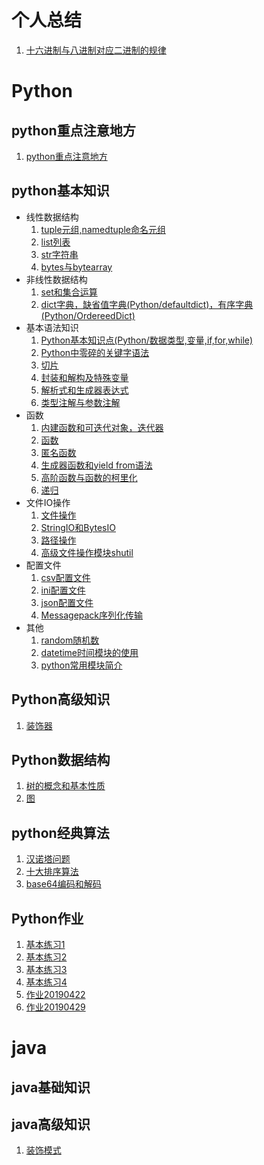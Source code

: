 # 个人总结
1. [十六进制与八进制对应二进制的规律](Python/个人总结/十六进制与八进制对应二进制的规律.md)  
# Python  
## python重点注意地方
1. [python重点注意地方](Python/python基本知识/python重点注意地方.md)  
## python基本知识  
* 线性数据结构
    1. [tuple元组,namedtuple命名元组](Python/python基本知识/线性数据结构/tuple元组,namedtuple命名元组.md)
    2. [list列表](Python/python基本知识/线性数据结构/list列表.md)
    3. [str字符串](Python/python基本知识/线性数据结构/str字符串.md)
    4. [bytes与bytearray](Python/python基本知识/线性数据结构/bytes与bytearray.md)   
* 非线性数据结构 
    1. [set和集合运算](Python/python基本知识/非线性数据结构/set和集合运算.md)  
    2. [dict字典，缺省值字典(Python/defaultdict)，有序字典(Python/OrdereedDict)](Python/python基本知识/非线性数据结构/dict字典.md)   
* 基本语法知识
    1. [Python基本知识点(Python/数据类型,变量,if,for,while)](Python/python基本知识/基本语法知识/Python基本知识点(Python/数据类型,变量,if,for,while).md)  
    2. [Python中零碎的关键字语法](Python/python基本知识/基本语法知识/Python中零碎关键字语法.md)   
    3. [切片](Python/python基本知识/基本语法知识/切片.md)   
    4. [封装和解构及特殊变量](Python/python基本知识/基本语法知识/封装和解构及特殊变量.md)   
    5. [解析式和生成器表达式](Python/python基本知识/基本语法知识/解析式和生成器表达式.md)
    6. [类型注解与参数注解](Python/python基本知识/基本语法知识/类型注解与参数注解.md)
* 函数
    1. [内建函数和可迭代对象，迭代器](Python/python基本知识/函数/内建函数和可迭代对象，迭代器.md) 
    2. [函数](Python/python基本知识/函数/函数.md)
    3. [匿名函数](Python/python基本知识/函数/匿名函数.md)
    4. [生成器函数和yield from语法](Python/python基本知识/函数/生成器函数和yield与from.md)
    5. [高阶函数与函数的柯里化](Python/python基本知识/函数/高阶函数与函数的柯里化.md)
    6. [递归](Python/python基本知识/函数/递归.md)
* 文件IO操作
    1. [文件操作](Python/python基本知识/文件IO操作/1.文件操作.md)  
    2. [StringIO和BytesIO](Python/python基本知识/文件IO操作/2.StringIO和BytesIO.md)
    3. [路径操作](Python/python基本知识/文件IO操作/3.路径操作.md)
    4. [高级文件操作模块shutil](Python/python基本知识/文件IO操作/4.高级文件操作模块shutil.md)
* 配置文件
    1. [csv配置文件](Python/python基本知识/配置文件/1.csv配置文件.md)
    2. [ini配置文件](Python/python基本知识/配置文件/2.ini配置文件.md)
    3. [json配置文件](Python/python基本知识/配置文件/3.json配置文件.md)  
    4. [Messagepack序列化传输](Python/python基本知识/配置文件/4.Messagepack序列化传输.md)  
* 其他
    1. [random随机数](Python/python基本知识/其他/random随机数.md)
    2. [datetime时间模块的使用](Python/python基本知识/其他/datetime时间模块的使用.md)  
    3. [python常用模块简介](Python/python基本知识/其他/python常用模块简介.md)
## Python高级知识
1. [装饰器](Python/python高级知识/装饰器与functools模块.md)
## Python数据结构
1. [树的概念和基本性质](Python/Python数据结构/树的概念和基本性质.md)
2. [图](Python/Python数据结构/图.md)
## python经典算法
1. [汉诺塔问题](Python/python经典算法/汉诺塔问题.md)
2. [十大排序算法](Python/python经典算法/十大排序算法.md)
3. [base64编码和解码](Python/python经典算法/base64编码和解码.md) 
## Python作业
1. [基本练习1](Python/Python作业/基本练习1.md)
2. [基本练习2](Python/Python作业/基本练习2.md)
3. [基本练习3](Python/Python作业/基本练习3.md)
4. [基本练习4](Python/Python作业/基本练习4.md)
5. [作业20190422](Python/Python作业/作业20190422.md)
6. [作业20190429](Python/Python作业/作业20190429.md)

# java  
## java基础知识  

## java高级知识  
1. [装饰模式](Python/java/java高级知识/装饰模式.md)


